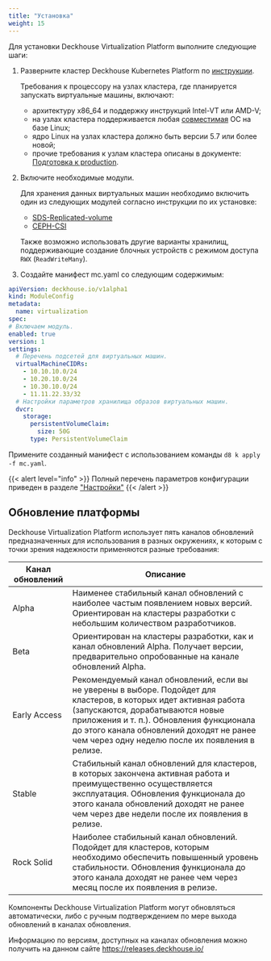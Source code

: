 ```yaml
---
title: "Установка"
weight: 15
---
```


Для установки Deckhouse Virtualization Platform выполните следующие шаги:

1. Разверните кластер Deckhouse Kubernetes Platform по [инструкции](https://deckhouse.ru/gs/#%D0%B4%D1%80%D1%83%D0%B3%D0%B8%D0%B5-%D0%B2%D0%B0%D1%80%D0%B8%D0%B0%D0%BD%D1%82%D1%8B).

   Требования к процессору на узлах кластера, где планируется запускать виртуальные машины, включают:

   - архитектуру x86_64 и поддержку инструкций Intel-VT или AMD-V;
   - на узлах кластера поддерживается любая [совместимая](https://deckhouse.ru/documentation/v1/supported_versions.html#linux) ОС на базе Linux;
   - ядро Linux на узлах кластера должно быть версии 5.7 или более новой;
   - прочие требования к узлам кластера описаны в документе: [Подготовка к production](https://deckhouse.ru/guides/production.html).

2. Включите необходимые модули.

   Для хранения данных виртуальных машин необходимо включить один из следующих модулей согласно инструкции по их установке:

   - [SDS-Replicated-volume](https://deckhouse.ru/modules/sds-replicated-volume/stable/)
   - [CEPH-CSI](/documentation/v1/modules/031-ceph-csi/)

   Также возможно использовать другие варианты хранилищ, поддерживающие создание блочных устройств с режимом доступа `RWX` (`ReadWriteMany`).

3. Создайте манифест mc.yaml со следующим содержимым:

```yaml
apiVersion: deckhouse.io/v1alpha1
kind: ModuleConfig
metadata:
  name: virtualization
spec:
# Включаем модуль.
enabled: true
version: 1
settings:
  # Перечень подсетей для виртуальных машин.
  virtualMachineCIDRs:
    - 10.10.10.0/24
    - 10.20.10.0/24
    - 10.30.10.0/24
    - 11.11.22.33/32
  # Настройки параметров хранилища образов виртуальных машин.
  dvcr:
    storage:
      persistentVolumeClaim:
        size: 50G
      type: PersistentVolumeClaim
```

Примените созданный манифест с использованием команды `d8 k apply -f mc.yaml`.

{{< alert level="info" >}}
Полный перечень параметров конфигурации приведен в разделе ["Настройки"](./configuration.html)
{{< /alert >}}

## Обновление платформы

Deckhouse Virtualization Platform использует пять каналов обновлений предназначенных для использования в разных окружениях, к которым с точки зрения надежности применяются разные требования:

| Канал обновлений | Описание                                                                                                                                                                                                                                                                                          |
| ---------------- | ------------------------------------------------------------------------------------------------------------------------------------------------------------------------------------------------------------------------------------------------------------------------------------------------- |
| Alpha            | Наименее стабильный канал обновлений с наиболее частым появлением новых версий. Ориентирован на кластеры разработки с небольшим количеством разработчиков.                                                                                                                                        |
| Beta             | Ориентирован на кластеры разработки, как и канал обновлений Alpha. Получает версии, предварительно опробованные на канале обновлений Alpha.                                                                                                                                                       |
| Early Access     | Рекомендуемый канал обновлений, если вы не уверены в выборе. Подойдет для кластеров, в которых идет активная работа (запускаются, дорабатываются новые приложения и т. п.). Обновления функционала до этого канала обновлений доходят не ранее чем через одну неделю после их появления в релизе. |
| Stable           | Стабильный канал обновлений для кластеров, в которых закончена активная работа и преимущественно осуществляется эксплуатация. Обновления функционала до этого канала обновлений доходят не ранее чем через две недели после их появления в релизе.                                                |
| Rock Solid       | Наиболее стабильный канал обновлений. Подойдет для кластеров, которым необходимо обеспечить повышенный уровень стабильности. Обновления функционала до этого канала доходят не ранее чем через месяц после их появления в релизе.                                                                 |

Компоненты Deckhouse Virtualization Platform могут обновляться автоматически, либо с ручным подтверждением по мере выхода обновлений в каналах обновления.

Информацию по версиям, доступных на каналах обновления можно получить на данном сайте https://releases.deckhouse.io/
